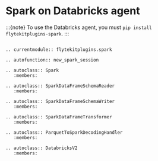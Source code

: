 # Spark on Databricks agent

:::{note}
To use the Databricks agent, you must `pip install flytekitplugins-spark`.
:::

```{eval-rst}

.. currentmodule:: flytekitplugins.spark

.. autofunction:: new_spark_session

.. autoclass:: Spark
   :members:

.. autoclass:: SparkDataFrameSchemaReader
   :members:

.. autoclass:: SparkDataFrameSchemaWriter
   :members:

.. autoclass:: SparkDataFrameTransformer
   :members:

.. autoclass:: ParquetToSparkDecodingHandler
   :members:

.. autoclass:: DatabricksV2
   :members:
```
